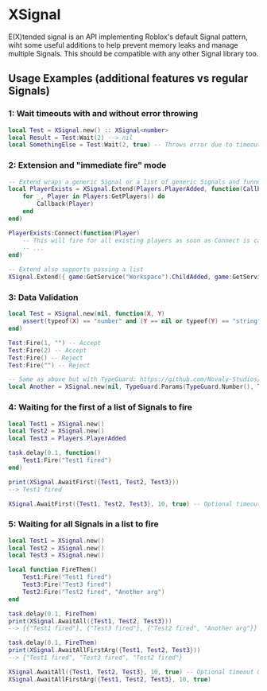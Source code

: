 # XSignal

E(X)tended signal is an API implementing Roblox's default Signal pattern, wiht some useful additions to help prevent memory leaks and manage multiple Signals. This should be compatible with any other Signal library too.

## Usage Examples (additional features vs regular Signals)

### 1: Wait timeouts with and without error throwing

```lua
local Test = XSignal.new() :: XSignal<number>
local Result = Test:Wait(2) --> nil
local SomethingElse = Test:Wait(2, true) -- Throws error due to timeout
```

### 2: Extension and "immediate fire" mode

```lua
-- Extend wraps a generic Signal or a list of generic Signals and funnels invocations directly to the new constructed XSignal
local PlayerExists = XSignal.Extend(Players.PlayerAdded, function(Callback)
    for _, Player in Players:GetPlayers() do
        Callback(Player)
    end
end)

PlayerExists:Connect(function(Player)
    -- This will fire for all existing players as soon as Connect is called, as well as when a player joins
    -- ...
end)

-- Extend also supports passing a list
XSignal.Extend({ game:GetService("Workspace").ChildAdded, game:GetService("Players").PlayerAdded })
```

### 3: Data Validation

```lua
local Test = XSignal.new(nil, function(X, Y)
    assert(typeof(X) == "number" and (Y == nil or typeof(Y) == "string"), "Type mismatch")
end)

Test:Fire(1, "") -- Accept
Test:Fire(2) -- Accept
Test:Fire() -- Reject
Test:Fire("") -- Reject

-- Same as above but with TypeGuard: https://github.com/Novaly-Studios/TypeGuard
local Another = XSignal.new(nil, TypeGuard.Params(TypeGuard.Number(), TypeGuard.String():Optional())) :: XSignal<number, string?>
```

### 4: Waiting for the first of a list of Signals to fire

```lua
local Test1 = XSignal.new()
local Test2 = XSignal.new()
local Test3 = Players.PlayerAdded

task.delay(0.1, function()
    Test1:Fire("Test1 fired")
end)

print(XSignal.AwaitFirst({Test1, Test2, Test3}))
--> Test1 fired

XSignal.AwaitFirst({Test1, Test2, Test3}, 10, true) -- Optional timeout & error on timeout args
```

### 5: Waiting for all Signals in a list to fire

```lua
local Test1 = XSignal.new()
local Test2 = XSignal.new()
local Test3 = XSignal.new()

local function FireThem()
    Test1:Fire("Test1 fired")
    Test3:Fire("Test3 fired")
    Test2:Fire("Test2 fired", "Another arg")
end

task.delay(0.1, FireThem)
print(XSignal.AwaitAll({Test1, Test2, Test3}))
--> {{"Test1 fired"}, {"Test3 fired"}, {"Test2 fired", "Another arg"}}

task.delay(0.1, FireThem)
print(XSignal.AwaitAllFirstArg({Test1, Test2, Test3}))
--> {"Test1 fired", "Test3 fired", "Test2 fired"}

XSignal.AwaitAll({Test1, Test2, Test3}, 10, true) -- Optional timeout & error on timeout args
XSignal.AwaitAllFirstArg({Test1, Test2, Test3}, 10, true)
```